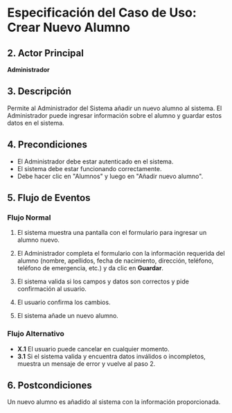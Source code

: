 # Especificación del Caso de Uso: Crear Nuevo Alumno

## 2. Actor Principal
**Administrador**

## 3. Descripción
Permite al Administrador del Sistema añadir un nuevo alumno al sistema. El Administrador puede ingresar información sobre el alumno y guardar estos datos en el sistema.

## 4. Precondiciones
- El Administrador debe estar autenticado en el sistema.
- El sistema debe estar funcionando correctamente.
- Debe hacer clic en "Alumnos" y luego en "Añadir nuevo alumno".

## 5. Flujo de Eventos

### Flujo Normal

1. El sistema muestra una pantalla con el formulario para ingresar un alumno nuevo.

2. El Administrador completa el formulario con la información requerida del alumno (nombre, apellidos, fecha de nacimiento, dirección, teléfono, teléfono de emergencia, etc.) y da clic en **Guardar**.

3. El sistema valida si los campos y datos son correctos y pide confirmación al usuario.

4. El usuario confirma los cambios.

5. El sistema añade un nuevo alumno.

### Flujo Alternativo
- **X.1** El usuario puede cancelar en cualquier momento.
- **3.1** Si el sistema valida y encuentra datos inválidos o incompletos, muestra un mensaje de error y vuelve al paso 2.

## 6. Postcondiciones
Un nuevo alumno es añadido al sistema con la información proporcionada.

